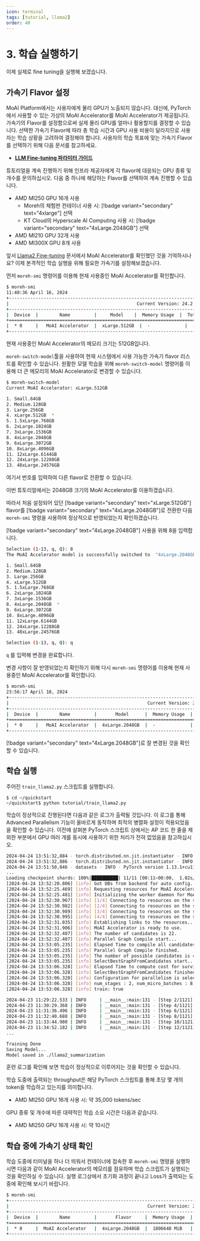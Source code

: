 ```yaml
---
icon: terminal
tags: [tutorial, llama2]
order: 40
---
```


# 3. 학습 실행하기
이제 실제로 fine tuning을 실행해 보겠습니다.

## 가속기 Flavor 설정

MoAI Platform에서는 사용자에게 물리 GPU가 노출되지 않습니다. 대신에, PyTorch에서 사용할 수 있는 가상의 MoAI Accelerator를 MoAI Accelerator가 제공됩니다. 가속기의 Flavor를 설정함으로써 실제 물리 GPU를 얼마나 활용할지를 결정할 수 있습니다. 선택한 가속기 Flavor에 따라 총 학습 시간과 GPU 사용 비용이 달라지므로 사용자는 학습 상황을 고려하여 결정해야 합니다. 사용자의 학습 목표에 맞는 가속기 Flavor를 선택하기 위해 다음 문서를 참고하세요.

- **[LLM Fine-tuning 파라미터 가이드](/Supported_Documents/LLM_param_guide.md)**

튜토리얼을 계속 진행하기 위해 인프라 제공자에게 각 flavor에 대응되는 GPU 종류 및 개수를 문의하십시오. 다음 중 하나에 해당하는 Flavor를 선택하여 계속 진행할 수 있습니다.

- AMD MI250 GPU 16개 사용
    - Moreh의 체험판 컨테이너 사용 시: [!badge variant="secondary" text="4xlarge"] 선택 
    - KT Cloud의 Hyperscale AI Computing 사용 시: [!badge variant="secondary" text="4xLarge.2048GB"] 선택
- AMD MI210 GPU 32개 사용
- AMD MI300X GPU 8개 사용

앞서 [Llama2 Fine-tuning](index.md) 문서에서 MoAI Accelerator를 확인했던 것을 기억하시나요? 이제 본격적인 학습 실행을 위해 필요한 가속기를 설정해보겠습니다.

먼저  `moreh-smi` 명령어를 이용해 현재 사용중인 MoAI Accelerator를 확인합니다.



```bash
$ moreh-smi
11:40:36 April 16, 2024
+-------------------------------------------------------------------------------------------------+
|                                                Current Version: 24.2.0  Latest Version: 24.2.0  |
+-------------------------------------------------------------------------------------------------+
|  Device  |        Name         |     Model    |  Memory Usage  |  Total Memory  |  Utilization  |
+=================================================================================================+
|  * 0     |   MoAI Accelerator  |  xLarge.512GB  |  -             |  -             |  -            |
+-------------------------------------------------------------------------------------------------+
```

현재 사용중인 MoAI Accelerator의 메모리 크기는 512GB입니다. 

`moreh-switch-model`툴을 사용하여 현재 시스템에서 사용 가능한 가속기 flavor 리스트를 확인할 수 있습니다. 원활한 모델 학습을 위해 `moreh-switch-model` 명령어를 이용해 더 큰 메모리의 MoAI Accelerator로 변경할 수 있습니다. 

```bash
$ moreh-switch-model
Current MoAI Accelerator: xLarge.512GB

1. Small.64GB
2. Medium.128GB
3. Large.256GB
4. xLarge.512GB  *
5. 1.5xLarge.768GB
6. 2xLarge.1024GB
7. 3xLarge.1536GB
8. 4xLarge.2048GB
9. 6xLarge.3072GB
10. 8xLarge.4096GB
11. 12xLarge.6144GB
12. 24xLarge.12288GB
13. 48xLarge.24576GB
```

여기서 번호를 입력하여 다른 flavor로 전환할 수 있습니다. 

이번 튜토리얼에서는 2048GB 크기의 MoAI Accelerator를 이용하겠습니다.

따라서 처음 설정되어 있던 [!badge variant="secondary" text="xLarge.512GB"] flavor를 [!badge variant="secondary" text="4xLarge.2048GB"]로 전환한 다음 `moreh-smi` 명령을 사용하여 정상적으로 반영되었는지 확인하겠습니다. 

[!badge variant="secondary" text="4xLarge.2048GB"] 사용을 위해 8을 입력합니다.



```bash
Selection (1-13, q, Q): 8
The MoAI Accelerator model is successfully switched to  "4xLarge.2048GB".

1. Small.64GB
2. Medium.128GB
3. Large.256GB
4. xLarge.512GB
5. 1.5xLarge.768GB
6. 2xLarge.1024GB
7. 3xLarge.1536GB
8. 4xLarge.2048GB  *
9. 6xLarge.3072GB
10. 8xLarge.4096GB
11. 12xLarge.6144GB
12. 24xLarge.12288GB
13. 48xLarge.24576GB

Selection (1-13, q, Q): q 
```

`q` 를 입력해 변경을 완료합니다.

변경 사항이 잘 반영되었는지 확인하기 위해 다시 `moreh-smi` 명령어를 이용해 현재 사용중인 MoAI Accelerator를 확인합니다.

```bash
$ moreh-smi
23:56:17 April 18, 2024
+-----------------------------------------------------------------------------------------------------+
|                                                    Current Version: 24.2.0  Latest Version: 24.2.0  |
+-----------------------------------------------------------------------------------------------------+
|  Device  |        Name         |       Model      |  Memory Usage  |  Total Memory  |  Utilization  |
+=====================================================================================================+
|  * 0     |   MoAI Accelerator  |  4xLarge.2048GB  |  -             |  -             |  -            |
+-----------------------------------------------------------------------------------------------------+
```

[!badge variant="secondary" text="4xLarge.2048GB"]로 잘 변경된 것을 확인할 수 있습니다.

## 학습 실행

주어진 `train_llama2.py` 스크립트를 실행합니다.

```
$ cd ~/quickstart
~/quickstart$ python tutorial/train_llama2.py
```

학습이 정상적으로 진행된다면 다음과 같은 로그가 출력될 것입니다. 이 로그를 통해 Advanced Parallelism 기능이 올바르게 동작하며 최적의 병렬화 설정이 적용되었음을 확인할 수 있습니다.
이전에 살펴본 PyTorch 스크립트 상에서는  AP 코드 한 줄을 제외한 부분에서 GPU 여러 개를 동시에 사용하기 위한 처리가 전혀 없었음을 참고하십시오.

```bash
2024-04-24 13:51:32,884 - torch.distributed.nn.jit.instantiator - INFO - Created a temporary directory at /tmp/tmpypapv6uq
2024-04-24 13:51:32,886 - torch.distributed.nn.jit.instantiator - INFO - Writing /tmp/tmpypapv6uq/_remote_module_non_scriptable.py
2024-04-24 13:51:50,046 - datasets - INFO - PyTorch version 1.13.1+cu116.moreh24.2.0 available.
...
Loading checkpoint shards: 100%|██████████| 11/11 [00:11<00:00,  1.02s/it]
[2024-04-24 13:52:20.806] [info] Got DBs from backend for auto config.
[2024-04-24 13:52:25.469] [info] Requesting resources for MoAI Accelerator from the server...
[2024-04-24 13:52:25.481] [info] Initializing the worker daemon for MoAI Accelerator
[2024-04-24 13:52:30.967] [info] [1/4] Connecting to resources on the server (192.168.110.1:24159)...
[2024-04-24 13:52:30.982] [info] [2/4] Connecting to resources on the server (192.168.110.21:24159)...
[2024-04-24 13:52:30.989] [info] [3/4] Connecting to resources on the server (192.168.110.22:24159)...
[2024-04-24 13:52:30.995] [info] [4/4] Connecting to resources on the server (192.168.110.44:24159)...
[2024-04-24 13:52:31.035] [info] Establishing links to the resources...
[2024-04-24 13:52:31.906] [info] MoAI Accelerator is ready to use.
[2024-04-24 13:52:32.407] [info] The number of candidates is 22.
[2024-04-24 13:52:32.407] [info] Parallel Graph Compile start...
[2024-04-24 13:53:05.235] [info] Elapsed Time to compile all candidates = 32827 [ms]
[2024-04-24 13:53:05.235] [info] Parallel Graph Compile finished.
[2024-04-24 13:53:05.235] [info] The number of possible candidates is 4.
[2024-04-24 13:53:05.235] [info] SelectBestGraphFromCandidates start...
[2024-04-24 13:53:06.328] [info] Elapsed Time to compute cost for survived candidates = 1093 [ms]
[2024-04-24 13:53:06.328] [info] SelectBestGraphFromCandidates finished.
[2024-04-24 13:53:06.328] [info] Configuration for parallelism is selected.
[2024-04-24 13:53:06.328] [info] num_stages : 2, num_micro_batches : 8, batch_per_device : 1, No TP, recomputation : true, distribute_param : true
[2024-04-24 13:53:06.328] [info] train: true

2024-04-23 11:29:22.533 | INFO     | __main__:main:131 - [Step 2/1121] | Loss: 1.78125 | Duration: 16.31 | Throughput: 32150.92 tokens/sec
2024-04-23 11:30:29.368 | INFO     | __main__:main:131 - [Step 4/1121] | Loss: 1.7109375 | Duration: 15.65 | Throughput: 33494.69 tokens/sec
2024-04-23 11:31:36.496 | INFO     | __main__:main:131 - [Step 6/1121] | Loss: 1.75 | Duration: 15.68 | Throughput: 33444.54 tokens/sec
2024-04-23 11:32:40.688 | INFO     | __main__:main:131 - [Step 8/1121] | Loss: 1.609375 | Duration: 13.80 | Throughput: 37988.52 tokens/sec
2024-04-23 11:33:44.980 | INFO     | __main__:main:131 - [Step 10/1121] | Loss: 1.640625 | Duration: 16.25 | Throughput: 32272.10 tokens/sec
2024-04-23 11:34:52.182 | INFO     | __main__:main:131 - [Step 12/1121] | Loss: 1.6953125 | Duration: 13.08 | Throughput: 40094.50 tokens/sec
...

Training Done
Saving Model...
Model saved in ./llama2_summarization
```

훈련 로그를 확인해 보면 학습이 정상적으로 이루어지는 것을 확인할 수 있습니다.

학습 도중에 출력되는 throughput은 해당 PyTorch 스크립트를 통해 초당 몇 개의 token을 학습하고 있는지를 의미합니다.

- AMD MI250 GPU 16개 사용 시: 약 35,000 tokens/sec

GPU 종류 및 개수에 따른 대략적인 학습 소요 시간은 다음과 같습니다.

- AMD MI250 GPU 16개 사용 시: 약 10시간

## 학습 중에 가속기 상태 확인

학습 도중에 터미널을 하나 더 띄워서 컨테이너에 접속한 후 `moreh-smi` 명령을 실행하시면 다음과 같이 MoAI Accelerator의 메모리를 점유하며 학습 스크립트가 실행되는 것을 확인하실 수 있습니다. 실행 로그상에서 초기화 과정이 끝나고 Loss가 출력되는 도중에 확인해 보시기 바랍니다.


```bash
$ moreh-smi
+-----------------------------------------------------------------------------------------------------+
|                                                    Current Version: 24.2.0  Latest Version: 24.2.0  |
+-----------------------------------------------------------------------------------------------------+
|  Device  |        Name         |       Flavor     |  Memory Usage  |  Total Memory  |  Utilization  |
+=====================================================================================================+
|  * 0     |  MoAI Accelerator   |  4xLarge.2048GB  |  1806648 MiB   |  2096640 MiB   |    100%        |
+-----------------------------------------------------------------------------------------------------+
```